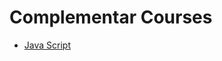 # Complementar Courses
* [Java Script](https://github.com/gabrielfelipeassuncaodesouza/Computer-Science-Unifap/tree/main/complementar_courses/js)
